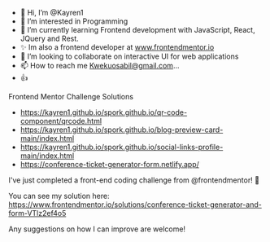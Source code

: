 - 👋 Hi, I’m @Kayren1
- 👀 I’m interested in Programming
- 🌱 I’m currently learning Frontend development with JavaScript, React, JQuery and Rest.
- ✨ Im also a frontend developer at www.frontendmentor.io
- 💞️ I’m looking to collaborate on interactive UI for web applications
- 📫 How to reach me Kwekuosabil@gmail.com...
- 👍 

Frontend Mentor Challenge Solutions
- https://kayren1.github.io/spork.github.io/qr-code-component/qrcode.html
- https://kayren1.github.io/spork.github.io/blog-preview-card-main/index.html
- https://kayren1.github.io/spork.github.io/social-links-profile-main/index.html
- https://conference-ticket-generator-form.netlify.app/

<!---
Kayren1/Kayren1 is a ✨ special ✨ repository made for frontend learning and because its `README.md` (this file) appears on your GitHub profile.
You can click the Preview link to take a look at your changes.
--->

I've just completed a front-end coding challenge from @frontendmentor! 🎉

You can see my solution here: https://www.frontendmentor.io/solutions/conference-ticket-generator-and-form-VTlz2ef4o5

Any suggestions on how I can improve are welcome!